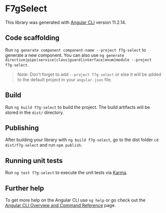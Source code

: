 # F7gSelect

This library was generated with [Angular CLI](https://github.com/angular/angular-cli) version 11.2.14.

## Code scaffolding

Run `ng generate component component-name --project f7g-select` to generate a new component. You can also use `ng generate directive|pipe|service|class|guard|interface|enum|module --project f7g-select`.
> Note: Don't forget to add `--project f7g-select` or else it will be added to the default project in your `angular.json` file. 

## Build

Run `ng build f7g-select` to build the project. The build artifacts will be stored in the `dist/` directory.

## Publishing

After building your library with `ng build f7g-select`, go to the dist folder `cd dist/f7g-select` and run `npm publish`.

## Running unit tests

Run `ng test f7g-select` to execute the unit tests via [Karma](https://karma-runner.github.io).

## Further help

To get more help on the Angular CLI use `ng help` or go check out the [Angular CLI Overview and Command Reference](https://angular.io/cli) page.
